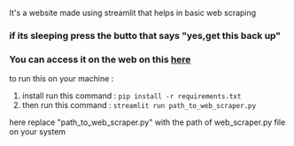 It's a website made using streamlit that helps in basic web scraping 

### if its sleeping press the butto that says "yes,get this back up"
### You can access it on the web on this [here](https://web-scraperr.streamlit.app/) 


to run this on your machine :
   1. install run this command :  ```pip install -r requirements.txt```
   2. then run this command : ```streamlit run path_to_web_scraper.py```
 
here replace "path_to_web_scraper.py" with the path of web_scraper.py file on your system
